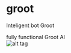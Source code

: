 # groot
Inteligent bot Groot

fully functional Groot AI <br />
![alt tag](http://www.nerdist.com/wp-content/uploads/2014/08/Smaller-dancing-groot.gif)
